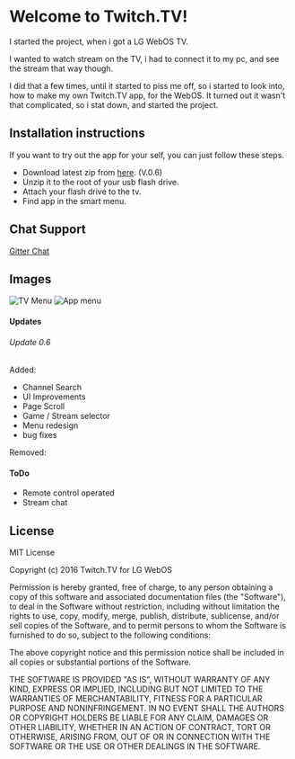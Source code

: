 # Welcome to Twitch.TV!
I started the project, when i got a LG WebOS TV.

I wanted to watch stream on the TV, i had to connect it to my pc, and see the stream that way though.

I did that a few times, until it started to piss me off, so i started to look into, how to make my own Twitch.TV app, for the WebOS. It turned out it wasn't that complicated, so i stat down, and started the project.

## Installation instructions
If you want to try out the app for your self, you can just follow these steps.

* Download latest zip from [here](https://github.com/MarechalLima/Twitch.TV/raw/master/com.marechallima.twitchtv_0.0.6_all.ipk). (V.0.6)
* Unzip it to the root of your usb flash drive.
* Attach your flash drive to the tv.
* Find app in the smart menu.

## Chat Support
[Gitter Chat](https://gitter.im/PatrickRorth/Twitch.TV)

## Images
![TV Menu](http://i.imgur.com/y6IabsX.jpg)
![App menu](http://i.imgur.com/osbAh3E.jpg)


#### Updates
###### Update 0.6
Added:
+ Channel Search
+ UI Improvements
 + Page Scroll
 + Game / Stream selector 
 + Menu redesign
 + bug fixes

Removed:

#### ToDo
+ Remote control operated
+ Stream chat

## License  
MIT License

Copyright (c) 2016 Twitch.TV for LG WebOS

Permission is hereby granted, free of charge, to any person obtaining a copy
of this software and associated documentation files (the "Software"), to deal
in the Software without restriction, including without limitation the rights
to use, copy, modify, merge, publish, distribute, sublicense, and/or sell
copies of the Software, and to permit persons to whom the Software is
furnished to do so, subject to the following conditions:

The above copyright notice and this permission notice shall be included in all
copies or substantial portions of the Software.

THE SOFTWARE IS PROVIDED "AS IS", WITHOUT WARRANTY OF ANY KIND, EXPRESS OR
IMPLIED, INCLUDING BUT NOT LIMITED TO THE WARRANTIES OF MERCHANTABILITY,
FITNESS FOR A PARTICULAR PURPOSE AND NONINFRINGEMENT. IN NO EVENT SHALL THE
AUTHORS OR COPYRIGHT HOLDERS BE LIABLE FOR ANY CLAIM, DAMAGES OR OTHER
LIABILITY, WHETHER IN AN ACTION OF CONTRACT, TORT OR OTHERWISE, ARISING FROM,
OUT OF OR IN CONNECTION WITH THE SOFTWARE OR THE USE OR OTHER DEALINGS IN THE
SOFTWARE.

